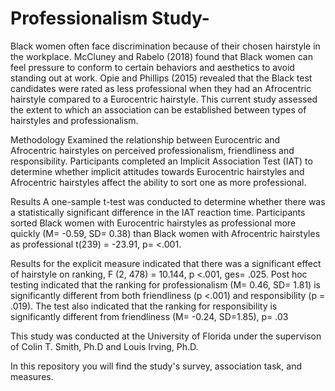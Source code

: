 # Professionalism Study-

Black women often face discrimination because of their chosen hairstyle in the workplace. McCluney and Rabelo (2018) found that Black women can feel pressure to conform to certain behaviors and aesthetics to avoid standing out at work. Opie and Phillips (2015) revealed that the Black test candidates were rated as less professional when they had an Afrocentric hairstyle compared to a Eurocentric hairstyle. This current study assessed the extent to which an association can be established between types of hairstyles and professionalism.

Methodology
Examined the relationship between Eurocentric and Afrocentric hairstyles on perceived professionalism, friendliness and responsibility. 
Participants completed an Implicit Association Test (IAT) to determine whether implicit attitudes towards Eurocentric hairstyles and Afrocentric hairstyles affect the ability to sort one as more professional.

Results
A one-sample t-test was conducted to determine whether there was a statistically significant difference in the IAT reaction time. Participants sorted Black women with Eurocentric hairstyles as professional more quickly (M= -0.59, SD= 0.38) than Black women with Afrocentric hairstyles as professional t(239) = -23.91, p= <.001.

Results for the explicit measure indicated that there was a significant effect of hairstyle on ranking, F (2, 478) = 10.144, p <.001, ges= .025. Post hoc testing indicated that the ranking for professionalism (M= 0.46, SD= 1.81) is significantly different from both friendliness (p <.001) and responsibility (p = .019). The test also indicated that the ranking for responsibility is significantly different from friendliness (M= -0.24, SD=1.85), p= .03

This study was conducted at the University of Florida under the supervison of Colin T. Smith, Ph.D and Louis Irving, Ph.D. 

In this repository you will find the study's survey, association task, and measures.  
